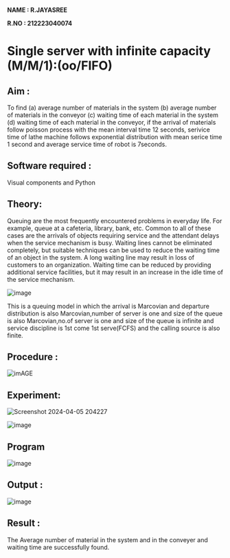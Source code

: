 **NAME : R.JAYASREE**

**R.NO : 212223040074**

# Single server with infinite capacity (M/M/1):(oo/FIFO)
## Aim :
To find (a) average number of materials in the system (b) average number of materials in the conveyor (c) waiting time of each material in the system (d) waiting time of each material in the conveyor, if the arrival  of materials follow poisson process with the mean interval time 12 seconds, serivice time of lathe machine follows exponential distribution with mean serice time 1 second and average service time of robot is 7seconds.

## Software required :
Visual components and Python

## Theory:
Queuing are the most frequently encountered problems in everyday life. For example, queue at a cafeteria, library, bank, etc. Common to all of these cases are the arrivals of objects requiring service and the attendant delays when the service mechanism is busy. Waiting lines cannot be eliminated completely, but suitable techniques can be used to reduce the waiting time of an object in the system. A long waiting line may result in loss of customers to an organization. Waiting time can be reduced by providing additional service facilities, but it may result in an increase in the idle time of the service mechanism.

![image](1.png)

This is a queuing model in which the arrival is Marcovian and departure distribution is also Marcovian,number of server is one and size of the queue is also Marcovian,no.of server is one and size of the queue is infinite and service discipline is 1st come 1st serve(FCFS) and the calling source is also finite.

## Procedure :

![imAGE](2.png)



## Experiment:

![Screenshot 2024-04-05 204227](https://github.com/JAYASREE24032006/Single-server-infinite-capacity---Markov-Model/assets/144360800/b493a8ca-a9a4-4a20-b3ed-ab07e07a9083)

![image](https://github.com/JAYASREE24032006/Single-server-infinite-capacity---Markov-Model/assets/144360800/7c285dd5-2876-4f8b-b308-1e0ad31c908e)


 
## Program
![image](https://github.com/ramjan1729/Single-server-infinite-capacity---Markov-Model/assets/103921593/5f1fd58d-5929-4c51-89ea-4cef009e5bad)

## Output :
![image](https://github.com/JAYASREE24032006/Single-server-infinite-capacity---Markov-Model/assets/144360800/c4fce1b7-a919-42e3-9947-15fe573a2a44)


## Result :

The Average number of material in the system and in the conveyer and waiting time are successfully found.

